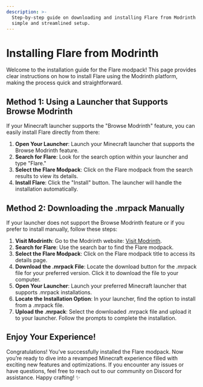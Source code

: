 ```yaml
---
description: >-
  Step-by-step guide on downloading and installing Flare from Modrinth for a
  simple and streamlined setup.
---
```


# Installing Flare from Modrinth

Welcome to the installation guide for the Flare modpack! This page provides clear instructions on how to install Flare using the Modrinth platform, making the process quick and straightforward.

## Method 1: Using a Launcher that Supports Browse Modrinth

If your Minecraft launcher supports the "Browse Modrinth" feature, you can easily install Flare directly from there:

1. **Open Your Launcher**: Launch your Minecraft launcher that supports the Browse Modrinth feature.
2. **Search for Flare**: Look for the search option within your launcher and type "Flare."
3. **Select the Flare Modpack**: Click on the Flare modpack from the search results to view its details.
4. **Install Flare**: Click the "Install" button. The launcher will handle the installation automatically.

## Method 2: Downloading the .mrpack Manually

If your launcher does not support the Browse Modrinth feature or if you prefer to install manually, follow these steps:

1. **Visit Modrinth**: Go to the Modrinth website: [Visit Modrinth](https://modrinth.com).
2. **Search for Flare**: Use the search bar to find the Flare modpack.
3. **Select the Flare Modpack**: Click on the Flare modpack title to access its details page.
4. **Download the .mrpack File**: Locate the download button for the .mrpack file for your preferred version. Click it to download the file to your computer.
5. **Open Your Launcher**: Launch your preferred Minecraft launcher that supports .mrpack installations.
6. **Locate the Installation Option**: In your launcher, find the option to install from a .mrpack file.
7. **Upload the .mrpack**: Select the downloaded .mrpack file and upload it to your launcher. Follow the prompts to complete the installation.

## Enjoy Your Experience!

Congratulations! You’ve successfully installed the Flare modpack. Now you’re ready to dive into a revamped Minecraft experience filled with exciting new features and optimizations. If you encounter any issues or have questions, feel free to reach out to our community on Discord for assistance. Happy crafting! ✨
